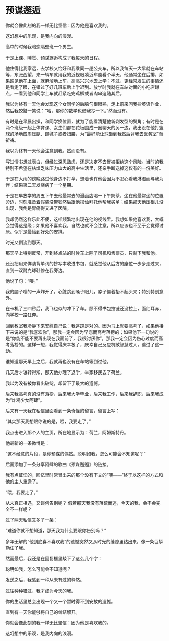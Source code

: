 # 预谋邂逅

你就会像此刻的我一样无比坚信：因为他是喜欢我的。 

这幻想中的乐观，是我内向的浪漫。 

高中的时候我暗恋隔壁班一个男生。 

于是上课、睡觉、预谋邂逅构成了我每天的日程。 

他住得比我家远，去学校又恰好和我乘同一趟公交车，所以我每天一大早就在车站等，东张西望，来一辆车就用我的近视眼凑近车窗看个半天，他通常坐在后排，如果瞧见他在上面，就麻溜地上车，高高兴兴地去上学；不过，更经常发生的事情还是看走了眼，在错过了好几班车后上学迟到。放学时我就在车站对面的小吃店蹲点，一看到他和同学上车就赶紧吃完鸡柳或者肉串追随其后。 

我以为终有一天他会发现这个女同学的后脑勺很眼熟，走上前来问我抄英语作业，然后我狡黠一笑说：“哈，那你的数学也借我抄一下。”然而没有。 

有时是在早晨出操，和同学换位置，就为了能看清楚他新剃发型的鬓角；有时是在两个班级一起上体育课、女生们都在花坛围成一圈聊天的另一边，我出没在他打篮球的场地四周压腿、踢毽子或者扭腰，为“最好能让球砸到我然后背我去医务室”而祈祷。 

我以为终有一天他会注意到我。然而没有。 

写过情书想过表白，但经过深思熟虑，还是决定不去冒被拒绝这个风险。当时的我特别不希望在枯燥乏味压力山大的高中生活里，还亲手断送掉这仅有的一份美好。 

于是在大雨的傍晚路过他身边不打伞，想着也许他会因为不忍心看我淋湿而与我为伴；结果第二天发烧病了一个星期。 

于是在早放学的周五下午去他最常去的漫画店喝一下午奶茶，坐在他最常坐的位置旁边，时刻准备着假装没带钱然后跟他搭讪拜托他帮我买单；结果那天他压根儿没出现，我倒是胃痛得又进了医院。 

我却仍然这样乐此不疲，这样频繁地出现在他的视线里。我想如果他喜欢我，大概会觉得这是缘；如果他不喜欢我，自然也就不会注意，所以应该也不至于会觉得讨厌。似乎是最恰到好处的安排。 

时光又倒流到那天。 

那天早上特别反常，开到终点站的时候车上除了司机和售票员，只剩下我和他。 

还没把用来佯装背单词的抄写本收进书包，就感觉他从后方的座位一步步走过来，直到一双耐克球鞋停在我旁边。 

他说了句：“喂。” 

我的脑子嗡的一声炸开了，心脏跳到嗓子眼儿，脖子僵着抬不起头来；特别特别意外。 

在卡机了三四秒后，我飞也似的冲下了车。顾不得书包拉链还没拉上，面红耳赤，向学校一路狂奔。 

回到教室我冷静下来安慰自己说：我逃跑是对的。因为马上就要高考了，如果他接下来说的是“我喜欢你”，那我一定会因为早恋而高考落榜的；如果他下一句说的是“你能不能不要再出现在我面前了，我很讨厌你”，那我一定会因为伤心过度而高考落榜的。这样一想，我觉得庆幸极了，庆幸自己反应机敏智慧过人，逃过了这一劫。 

谁知道那天早上之后，我就再也没有在车站等到过他。 

几天后才辗转得知，那天他办理了退学，举家移民去了荷兰。 

我以为没有被你看出破绽，却留下了最大的遗憾。 

后来我高考真的没有落榜，后来我大学毕业，后来我工作，后来我辞职，后来我成为“炸鸡少女阿肆”。 

后来有一天我在私信里面看到一条奇怪的留言，留言上写： 

“其实那天我想跟你说的是，喂，我要走了。” 

我点击进入那个人的主页，所在地显示为：荷兰，阿姆斯特丹。 

他最新的一条微博是： 

“这不经意的片段，是你预谋的偶然。聪明如我，怎么可能会不知道呢？” 

后面添加了一条分享阿肆的歌曲《预谋邂逅》的链接。 

我有点怔怔的，回忆里时常冒出来的那个没有下文的“喂——”终于以这样的方式和他的主人重逢了。 

“喂，我要走了。” 

从未真正相遇，又谈何告别呢？ 假若那天我没有落荒而逃，今天的我，会不会完全不一样呢？ 

过了两天私信又多了一条： 

“难道你就不想知道，那天我为什么要跟你告别吗？” 

多年无解的“他到底喜不喜欢我”的遗憾突然又从时光的缝隙里钻出来，像一条巨蟒勒住了我。 

然而最后，我还是在回复框里敲下了这么几个字： 

聪明如我，怎么可能会不知道呢？ 

发送之后，我感到一种从未有过的释然。 

过往种种错过，我才成为今天的我。 

你的生活里总会出现一个又一个暂时得不到安放的遗憾。 

直到有一天你能够将自己的纠结解开。 

你就会像此刻的我一样无比坚信：因为他是喜欢我的。 

这幻想中的乐观，是我内向的浪漫。